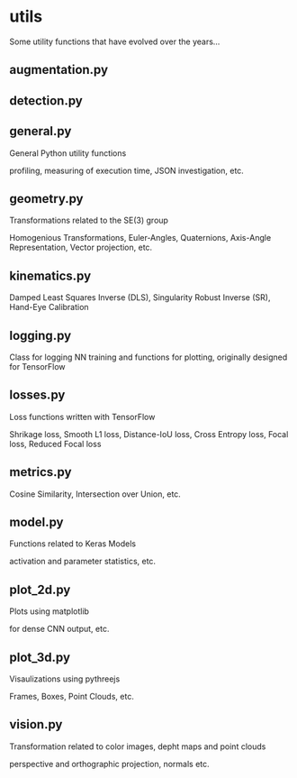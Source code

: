 # utils
Some utility functions that have evolved over the years...


## augmentation.py

## detection.py

## general.py
General Python utility functions

profiling, measuring of execution time, JSON investigation, etc.

## geometry.py
Transformations related to the SE(3) group

Homogenious Transformations, Euler-Angles, Quaternions, Axis-Angle Representation, Vector projection, etc.

## kinematics.py
Damped Least Squares Inverse (DLS), Singularity Robust Inverse (SR), Hand-Eye Calibration

## logging.py
Class for logging NN training and functions for plotting, originally designed for TensorFlow

## losses.py
Loss functions written with TensorFlow

Shrikage loss, Smooth L1 loss, Distance-IoU loss, Cross Entropy loss, Focal loss, Reduced Focal loss

## metrics.py
Cosine Similarity, Intersection over Union, etc.

## model.py
Functions related to Keras Models

activation and parameter statistics, etc.

## plot_2d.py
Plots using matplotlib

for dense CNN output, etc.

## plot_3d.py
Visaulizations using pythreejs

Frames, Boxes, Point Clouds, etc.

## vision.py
Transformation related to color images, depht maps and point clouds

perspective and orthographic projection, normals etc. 



